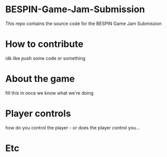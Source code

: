 # BESPIN-Game-Jam-Submission

This repo contains the source code for the BESPIN Game Jam Submission

# How to contribute

idk like push some code or something

# About the game

fill this in once we know what we're doing

# Player controls

how do you control the player - or does the player control you...

# Etc
